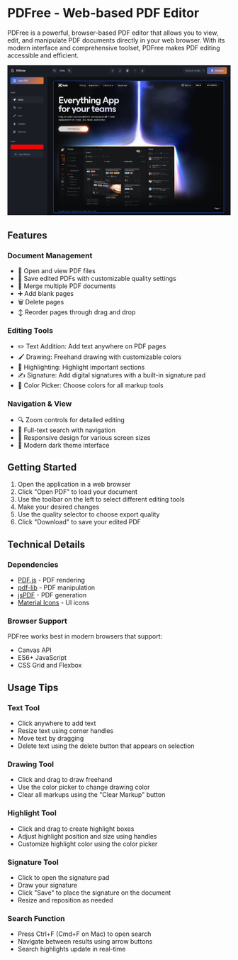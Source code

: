 # PDFree - Web-based PDF Editor

PDFree is a powerful, browser-based PDF editor that allows you to view, edit, and manipulate PDF documents directly in your web browser. With its modern interface and comprehensive toolset, PDFree makes PDF editing accessible and efficient.

![PDFree Interface](PDFree_Screenshot.png)

## Features

### Document Management
- 📄 Open and view PDF files
- 💾 Save edited PDFs with customizable quality settings
- 🔄 Merge multiple PDF documents
- ➕ Add blank pages
- 🗑️ Delete pages
- ↕️ Reorder pages through drag and drop

### Editing Tools
- ✏️ Text Addition: Add text anywhere on PDF pages
- 🖌️ Drawing: Freehand drawing with customizable colors
- 🌈 Highlighting: Highlight important sections
- ✍️ Signature: Add digital signatures with a built-in signature pad
- 🎨 Color Picker: Choose colors for all markup tools

### Navigation & View
- 🔍 Zoom controls for detailed editing
- 🔎 Full-text search with navigation
- 📱 Responsive design for various screen sizes
- 🌙 Modern dark theme interface

## Getting Started

1. Open the application in a web browser
2. Click "Open PDF" to load your document
3. Use the toolbar on the left to select different editing tools
4. Make your desired changes
5. Use the quality selector to choose export quality
6. Click "Download" to save your edited PDF

## Technical Details

### Dependencies
- [PDF.js](https://mozilla.github.io/pdf.js/) - PDF rendering
- [pdf-lib](https://pdf-lib.js.org/) - PDF manipulation
- [jsPDF](https://rawgit.com/MrRio/jsPDF/master/docs/index.html) - PDF generation
- [Material Icons](https://material.io/resources/icons/) - UI icons

### Browser Support
PDFree works best in modern browsers that support:
- Canvas API
- ES6+ JavaScript
- CSS Grid and Flexbox

## Usage Tips

### Text Tool
- Click anywhere to add text
- Resize text using corner handles
- Move text by dragging
- Delete text using the delete button that appears on selection

### Drawing Tool
- Click and drag to draw freehand
- Use the color picker to change drawing color
- Clear all markups using the "Clear Markup" button

### Highlight Tool
- Click and drag to create highlight boxes
- Adjust highlight position and size using handles
- Customize highlight color using the color picker

### Signature Tool
- Click to open the signature pad
- Draw your signature
- Click "Save" to place the signature on the document
- Resize and reposition as needed

### Search Function
- Press Ctrl+F (Cmd+F on Mac) to open search
- Navigate between results using arrow buttons
- Search highlights update in real-time
